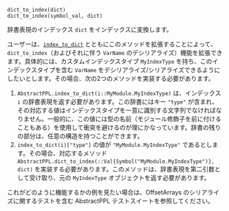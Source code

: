 ```
dict_to_index(dict)
dict_to_index(symbol_val, dict)
```

辞書表現のインデックス `dict` をインデックスに変換します。

ユーザーは、[`index_to_dict`](@ref) とともにこのメソッドを拡張することによって、`dict_to_index`（およびそれに伴う `VarName` のデシリアライズ）機能を拡張できます。具体的には、カスタムインデックスタイプ `MyIndexType` を持ち、このインデックスタイプを含む `VarName` をデシリアライズ/シリアライズできるようにしたいとします。その場合、次の2つのメソッドを実装する必要があります。

1. `AbstractPPL.index_to_dict(i::MyModule.MyIndexType)` は、インデックス `i` の辞書表現を返す必要があります。この辞書にはキー `"type"` が含まれ、その対応する値はインデックスタイプを一意に識別する文字列でなければなりません。一般的に、この値には型の名前（モジュール修飾子を前に付けることもある）を使用して衝突を避けるのが理にかなっています。辞書の残りの部分は、任意の構造を持つことができます。
2. `index_to_dict(i)["type"]` の値が `"MyModule.MyIndexType"` であるとします。その場合、対応するメソッド `AbstractPPL.dict_to_index(::Val{Symbol("MyModule.MyIndexType")}, dict)` を実装する必要があります。このメソッドは、辞書表現を第二引数として受け取り、元の `MyIndexType` オブジェクトを返す必要があります。

これがどのように機能するかの例を見たい場合は、OffsetArrays のシリアライズに関するテストを含む AbstractPPL テストスイートを参照してください。
